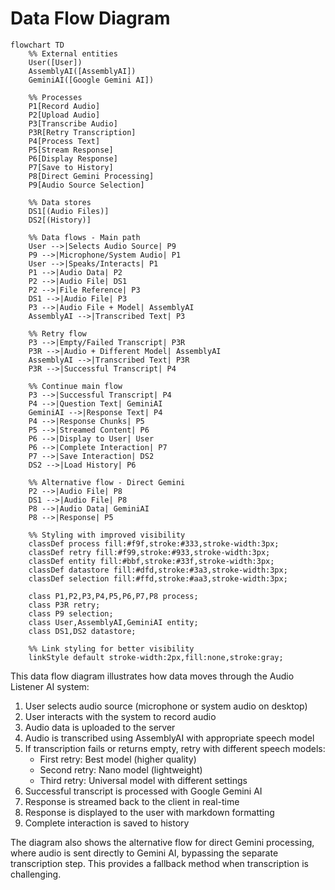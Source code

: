 # Data Flow Diagram

```mermaid
flowchart TD
    %% External entities
    User([User])
    AssemblyAI([AssemblyAI])
    GeminiAI([Google Gemini AI])

    %% Processes
    P1[Record Audio]
    P2[Upload Audio]
    P3[Transcribe Audio]
    P3R[Retry Transcription]
    P4[Process Text]
    P5[Stream Response]
    P6[Display Response]
    P7[Save to History]
    P8[Direct Gemini Processing]
    P9[Audio Source Selection]

    %% Data stores
    DS1[(Audio Files)]
    DS2[(History)]

    %% Data flows - Main path
    User -->|Selects Audio Source| P9
    P9 -->|Microphone/System Audio| P1
    User -->|Speaks/Interacts| P1
    P1 -->|Audio Data| P2
    P2 -->|Audio File| DS1
    P2 -->|File Reference| P3
    DS1 -->|Audio File| P3
    P3 -->|Audio File + Model| AssemblyAI
    AssemblyAI -->|Transcribed Text| P3

    %% Retry flow
    P3 -->|Empty/Failed Transcript| P3R
    P3R -->|Audio + Different Model| AssemblyAI
    AssemblyAI -->|Transcribed Text| P3R
    P3R -->|Successful Transcript| P4

    %% Continue main flow
    P3 -->|Successful Transcript| P4
    P4 -->|Question Text| GeminiAI
    GeminiAI -->|Response Text| P4
    P4 -->|Response Chunks| P5
    P5 -->|Streamed Content| P6
    P6 -->|Display to User| User
    P6 -->|Complete Interaction| P7
    P7 -->|Save Interaction| DS2
    DS2 -->|Load History| P6

    %% Alternative flow - Direct Gemini
    P2 -->|Audio File| P8
    DS1 -->|Audio File| P8
    P8 -->|Audio Data| GeminiAI
    P8 -->|Response| P5

    %% Styling with improved visibility
    classDef process fill:#f9f,stroke:#333,stroke-width:3px;
    classDef retry fill:#f99,stroke:#933,stroke-width:3px;
    classDef entity fill:#bbf,stroke:#33f,stroke-width:3px;
    classDef datastore fill:#dfd,stroke:#3a3,stroke-width:3px;
    classDef selection fill:#ffd,stroke:#aa3,stroke-width:3px;

    class P1,P2,P3,P4,P5,P6,P7,P8 process;
    class P3R retry;
    class P9 selection;
    class User,AssemblyAI,GeminiAI entity;
    class DS1,DS2 datastore;

    %% Link styling for better visibility
    linkStyle default stroke-width:2px,fill:none,stroke:gray;
```

This data flow diagram illustrates how data moves through the Audio Listener AI system:

1. User selects audio source (microphone or system audio on desktop)
2. User interacts with the system to record audio
3. Audio data is uploaded to the server
4. Audio is transcribed using AssemblyAI with appropriate speech model
5. If transcription fails or returns empty, retry with different speech models:
   - First retry: Best model (higher quality)
   - Second retry: Nano model (lightweight)
   - Third retry: Universal model with different settings
6. Successful transcript is processed with Google Gemini AI
7. Response is streamed back to the client in real-time
8. Response is displayed to the user with markdown formatting
9. Complete interaction is saved to history

The diagram also shows the alternative flow for direct Gemini processing, where audio is sent directly to Gemini AI, bypassing the separate transcription step. This provides a fallback method when transcription is challenging.
